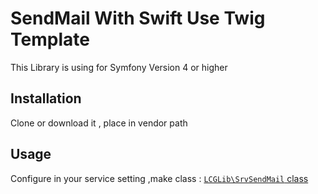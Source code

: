 SendMail With Swift Use Twig Template
=====================================
This Library is using for Symfony Version 4 or higher 

Installation
------------

Clone or download it , place in vendor path 

Usage
-----

Configure in your service setting ,make class : [``LCGLib\SrvSendMail`` class](src/LCG/SrvSendMail.php)